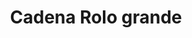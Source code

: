 ---
title: Cadena Rolo grande
date: 
draft: false

# descripcion
description : Cadena eslabón grande

materials: Plata 925

color: Plateado

dimensions: 40cm, 45cm y 50cm

code: 04-12-0077

type: "Colgantes"

categories: []

price: $7.090,00

price_eftvo: $6.030,00

# Images
# first image will be shown in the product page
images:
  # - image: "images/path_to_image"
  # La ubicacion de las imagenes es imagenes/Colgantes/Colgantes.Cadenas/04-12-0077-cadena-rolo-grande
  - image: "./images/colgantes/cadenas/04-12-0077-cadena-eslabon-grande_a.JPG"
  - image: "./images/colgantes/cadenas/04-12-0077-cadena-eslabon-grande_b.JPG"
---